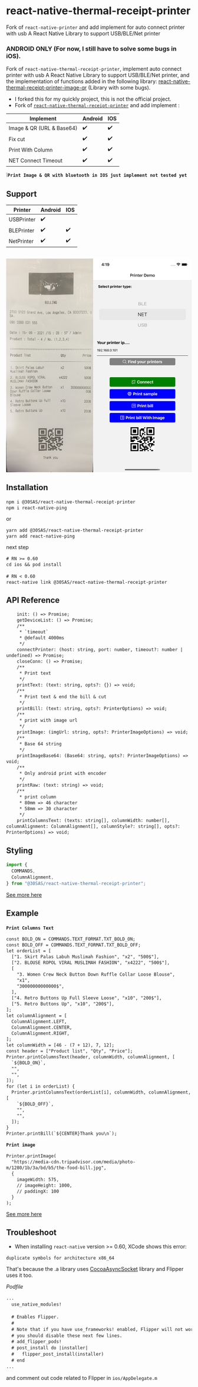 # react-native-thermal-receipt-printer

Fork of `react-native-printer` and add implement for auto connect printer with usb
A React Native Library to support USB/BLE/Net printer

### ANDROID ONLY (For now, I still have to solve some bugs in iOS).

Fork of `react-native-thermal-receipt-printer`, implement auto connect printer with usb
A React Native Library to support USB/BLE/Net printer, and the implementation of functions added in the following library: [react-native-thermal-receipt-printer-image-qr](https://github.com/thiendangit/react-native-thermal-receipt-printer-image-qr) (Library with some bugs).

- I forked this for my quickly project, this is not the official project.
- Fork of [`react-native-thermal-receipt-printer`](https://www.npmjs.com/package/react-native-thermal-receipt-printer) and add implement :
  <br />


| Implement                 | Android            | IOS                |
| ------------------------- | ------------------ | ------------------ |
| Image & QR (URL & Base64) | :heavy_check_mark: | :heavy_check_mark: |
| Fix cut                   | :heavy_check_mark: | :heavy_check_mark: |
| Print With Column         | :heavy_check_mark: | :heavy_check_mark: |
| NET Connect Timeout       | :heavy_check_mark: | :heavy_check_mark: |

:grey_exclamation:**`Print Image & QR with bluetooth in IOS just implement not tested yet`**

## Support

| Printer    | Android            | IOS                |
| ---------- | ------------------ | ------------------ |
| USBPrinter | :heavy_check_mark: |                    |
| BLEPrinter | :heavy_check_mark: | :heavy_check_mark: |
| NetPrinter | :heavy_check_mark: | :heavy_check_mark: |

<br />
<div style="display: flex; flex-direction: row; align-self: center; align-items: center">
<img src="image/invoice.jpg" alt="bill" width="270" height="580"/>
<img src="image/_screenshot.jpg" alt="screenshot" width="270" height="580"/>
</div>

## Installation

```
npm i @30SAS/react-native-thermal-receipt-printer
npm i react-native-ping
```

or

```
yarn add @30SAS/react-native-thermal-receipt-printer
yarn add react-native-ping
```

next step

```
# RN >= 0.60
cd ios && pod install

# RN < 0.60
react-native link @30SAS/react-native-thermal-receipt-printer
```

## API Reference

```tsx
    init: () => Promise;
    getDeviceList: () => Promise;
    /**
     * `timeout`
     * @default 4000ms
     */
    connectPrinter: (host: string, port: number, timeout?: number | undefined) => Promise;
    closeConn: () => Promise;
    /**
     * Print text
     */
    printText: (text: string, opts?: {}) => void;
    /**
     * Print text & end the bill & cut
     */
    printBill: (text: string, opts?: PrinterOptions) => void;
    /**
     * print with image url
     */
    printImage: (imgUrl: string, opts?: PrinterImageOptions) => void;
    /**
     * Base 64 string
     */
    printImageBase64: (Base64: string, opts?: PrinterImageOptions) => void;
    /**
     * Only android print with encoder
     */
    printRaw: (text: string) => void;
    /**
     * print column
     * 80mm => 46 character
     * 58mm => 30 character
     */
    printColumnsText: (texts: string[], columnWidth: number[], columnAlignment: ColumnAlignment[], columnStyle?: string[], opts?: PrinterOptions) => void;
```

## Styling

```js
import {
  COMMANDS,
  ColumnAlignment,
} from "@30SAS/react-native-thermal-receipt-printer";
```

[See more here](https://github.com/30SAS/react-native-thermal-receipt-printer/dist/utils/printer-commands.js)

## Example

**`Print Columns Text`**

```tsx
const BOLD_ON = COMMANDS.TEXT_FORMAT.TXT_BOLD_ON;
const BOLD_OFF = COMMANDS.TEXT_FORMAT.TXT_BOLD_OFF;
let orderList = [
  ["1. Skirt Palas Labuh Muslimah Fashion", "x2", "500$"],
  ["2. BLOUSE ROPOL VIRAL MUSLIMAH FASHION", "x4222", "500$"],
  [
    "3. Women Crew Neck Button Down Ruffle Collar Loose Blouse",
    "x1",
    "30000000000000$",
  ],
  ["4. Retro Buttons Up Full Sleeve Loose", "x10", "200$"],
  ["5. Retro Buttons Up", "x10", "200$"],
];
let columnAlignment = [
  ColumnAlignment.LEFT,
  ColumnAlignment.CENTER,
  ColumnAlignment.RIGHT,
];
let columnWidth = [46 - (7 + 12), 7, 12];
const header = ["Product list", "Qty", "Price"];
Printer.printColumnsText(header, columnWidth, columnAlignment, [
  `${BOLD_ON}`,
  "",
  "",
]);
for (let i in orderList) {
  Printer.printColumnsText(orderList[i], columnWidth, columnAlignment, [
    `${BOLD_OFF}`,
    "",
    "",
  ]);
}
Printer.printBill(`${CENTER}Thank you\n`);
```

**`Print image`**

```tsx
Printer.printImage(
  "https://media-cdn.tripadvisor.com/media/photo-m/1280/1b/3a/bd/b5/the-food-bill.jpg",
  {
    imageWidth: 575,
    // imageHeight: 1000,
    // paddingX: 100
  }
);
```

[See more here](https://github.com/30SAS/react-native-thermal-receipt-printer/example/src/HomeScreen.tsx)

## Troubleshoot

- When installing `react-native` version >= 0.60, XCode shows this error:

```
duplicate symbols for architecture x86_64
```

That's because the .a library uses [CocoaAsyncSocket](https://github.com/robbiehanson/CocoaAsyncSocket) library and Flipper uses it too.

_Podfile_

```diff
...
  use_native_modules!

  # Enables Flipper.
  #
  # Note that if you have use_frameworks! enabled, Flipper will not work and
  # you should disable these next few lines.
  # add_flipper_pods!
  # post_install do |installer|
  #   flipper_post_install(installer)
  # end
...
```

and comment out code related to Flipper in `ios/AppDelegate.m`
